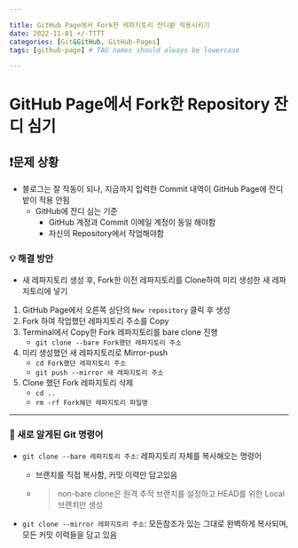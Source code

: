 ```yaml
---

title: GitHub Page에서 Fork한 레파지토리 잔디밭 적용시키기
date: 2022-11-01 +/-TTTT
categories: [Git&GitHub, GitHub-Pages]
tags: [github-page] # TAG names should always be lowercase

---
```


# GitHub Page에서 Fork한  Repository 잔디 심기

## ❗️문제 상황

- 블로그는 잘 작동이 되나, 지금까지 입력한 Commit 내역이 GitHub Page에 잔디밭이 적용 안됨
  - GitHub에 잔디 심는 기준
    - GitHub 계정과 Commit 이메일 계정이 동일 해야함
    - 자신의 Repository에서 작업해야함



### 💡 해결 방안

- 새 레파지토리 생성 후, Fork한 이전 레파지토리를 Clone하여 미리 생성한 새 레파지토리에 넣기



1. GitHub Page에서 오른쪽 상단의  `New repository` 클릭 후 생성
2. Fork 하여 작업했던 레파지토리 주소를 Copy
3. Terminal에서 Copy한 Fork 레파지토리를 bare clone 진행
   - `git clone --bare Fork했던 레파지토리 주소`
4. 미리 생성했던 새 레파지토리로 Mirror-push
   - `cd Fork했던 레파지토리 주소 `
   - `git push --mirror 새 레파지토리 주소`
5. Clone 했던 Fork 레파지토리 삭제
   - `cd ..`
   - `rm -rf Fork해던 레파지토리 파일명`



---

### 📝 새로 알게된 Git 명령어

- `git clone --bare 레파지토리 주소`: 레파지토리 자체를 복사해오는 명령어 

  - 브랜치를 직접 복사함, 커밋 이력만 담고있음

  - > non-bare clone은 원격 추적 브랜치를 설정하고 HEAD를 위한 Local 브랜치만 생성

- `git clone --mirror 레파지토리 주소`:  모든참조가 있는 그대로 완벽하게 복사되며, 모든 커밋 이력들을 담고 있음

